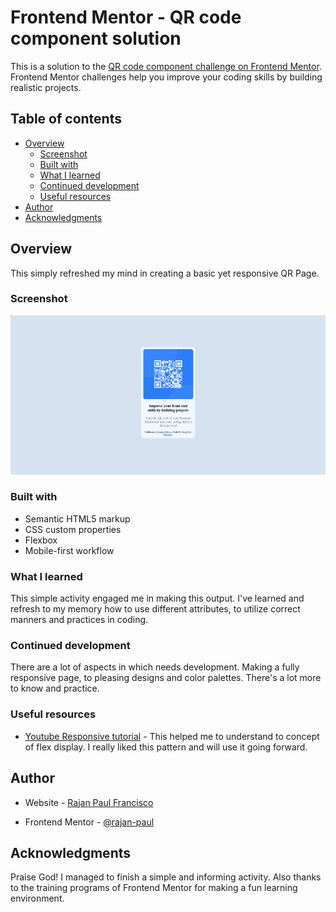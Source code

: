 # Frontend Mentor - QR code component solution

This is a solution to the [QR code component challenge on Frontend Mentor](https://www.frontendmentor.io/challenges/qr-code-component-iux_sIO_H). Frontend Mentor challenges help you improve your coding skills by building realistic projects. 

## Table of contents

- [Overview](#overview)
  - [Screenshot](#screenshot)
  - [Built with](#built-with)
  - [What I learned](#what-i-learned)
  - [Continued development](#continued-development)
  - [Useful resources](#useful-resources)
- [Author](#author)
- [Acknowledgments](#acknowledgments)

## Overview

This simply refreshed my mind in creating a basic yet responsive QR Page.

### Screenshot

![](images/Screenshot_desktop.png)

### Built with

- Semantic HTML5 markup
- CSS custom properties
- Flexbox
- Mobile-first workflow

### What I learned

This simple activity engaged me in making this output. I've learned and refresh to my memory how to use different attributes, to utilize correct manners and practices in coding.


### Continued development

There are a lot of aspects in which needs development. Making a fully responsive page, to pleasing designs and color palettes. There's a lot more to know and practice.

### Useful resources

- [Youtube Responsive tutorial](https://www.youtube.com/watch?v=TUD1AWZVgQ8) - This helped me to understand to concept of flex display. I really liked this pattern and will use it going forward.


## Author

- Website - [Rajan Paul Francisco](https://github.com/rajan-paul)

- Frontend Mentor - [@rajan-paul](https://www.frontendmentor.io/profile/rajan-paul)


## Acknowledgments

Praise God! I managed to finish a simple and informing activity. Also thanks to the training programs of Frontend Mentor for making a fun learning environment.
